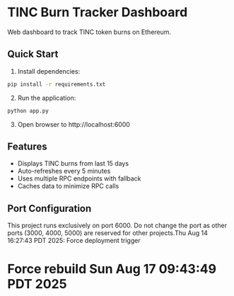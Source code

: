 # TINC Burn Tracker Dashboard

Web dashboard to track TINC token burns on Ethereum.

## Quick Start

1. Install dependencies:
```bash
pip install -r requirements.txt
```

2. Run the application:
```bash
python app.py
```

3. Open browser to http://localhost:6000

## Features
- Displays TINC burns from last 15 days
- Auto-refreshes every 5 minutes
- Uses multiple RPC endpoints with fallback
- Caches data to minimize RPC calls

## Port Configuration
This project runs exclusively on port 6000. Do not change the port as other ports (3000, 4000, 5000) are reserved for other projects.Thu Aug 14 16:27:43 PDT 2025: Force deployment trigger
# Force rebuild Sun Aug 17 09:43:49 PDT 2025
